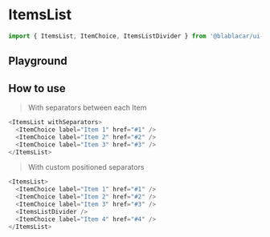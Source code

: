 # ItemsList

```js
import { ItemsList, ItemChoice, ItemsListDivider } from '@blablacar/ui-library'
```

## Playground

<!-- STORY -->

## How to use

> With separators between each Item

```js
<ItemsList withSeparators>
  <ItemChoice label="Item 1" href="#1" />
  <ItemChoice label="Item 2" href="#2" />
  <ItemChoice label="Item 3" href="#3" />
</ItemsList>
```

> With custom positioned separators

```js
<ItemsList>
  <ItemChoice label="Item 1" href="#1" />
  <ItemChoice label="Item 2" href="#2" />
  <ItemChoice label="Item 3" href="#3" />
  <ItemsListDivider />
  <ItemChoice label="Item 4" href="#4" />
</ItemsList>
```
